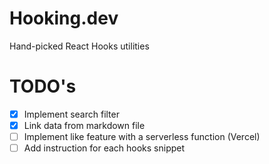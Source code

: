 # Hooking.dev

Hand-picked React Hooks utilities


# TODO's

- [x] Implement search filter
- [x] Link data from markdown file
- [ ] Implement like feature with a serverless function (Vercel)
- [ ] Add instruction for each hooks snippet
